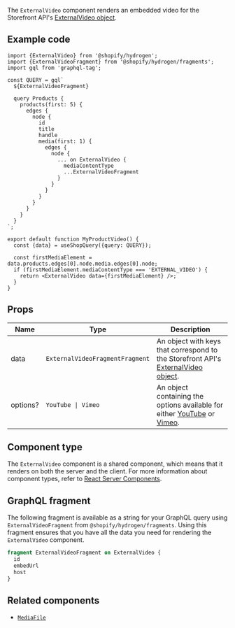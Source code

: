 <!-- This file is generated from source code in the Shopify/hydrogen repo. Edit the files in /packages/hydrogen/src/components/ExternalVideo and run 'yarn generate-docs' at the root of this repo. For more information, refer to https://github.com/Shopify/shopify-dev/blob/main/content/internal/operations/hydrogen-reference-docs.md. -->

The `ExternalVideo` component renders an embedded video for the Storefront
API's [ExternalVideo object](/api/storefront/reference/products/externalvideo).

## Example code

```tsx
import {ExternalVideo} from '@shopify/hydrogen';
import {ExternalVideoFragment} from '@shopify/hydrogen/fragments';
import gql from 'graphql-tag';

const QUERY = gql`
  ${ExternalVideoFragment}

  query Products {
    products(first: 5) {
      edges {
        node {
          id
          title
          handle
          media(first: 1) {
            edges {
              node {
                ... on ExternalVideo {
                  mediaContentType
                  ...ExternalVideoFragment
                }
              }
            }
          }
        }
      }
    }
  }
`;

export default function MyProductVideo() {
  const {data} = useShopQuery({query: QUERY});

  const firstMediaElement = data.products.edges[0].node.media.edges[0].node;
  if (firstMediaElement.mediaContentType === 'EXTERNAL_VIDEO') {
    return <ExternalVideo data={firstMediaElement} />;
  }
}
```

## Props

| Name     | Type                                       | Description                                                                                                                                                                                                                       |
| -------- | ------------------------------------------ | --------------------------------------------------------------------------------------------------------------------------------------------------------------------------------------------------------------------------------- |
| data     | <code>ExternalVideoFragmentFragment</code> | An object with keys that correspond to the Storefront API's [ExternalVideo object](/api/storefront/reference/products/externalvideo).                                                                                             |
| options? | <code>YouTube &#124; Vimeo</code>          | An object containing the options available for either [YouTube](https://developers.google.com/youtube/player_parameters#Parameters) or [Vimeo](https://vimeo.zendesk.com/hc/en-us/articles/360001494447-Using-Player-Parameters). |

## Component type

The `ExternalVideo` component is a shared component, which means that it renders on both the server and the client. For more information about component types, refer to [React Server Components](/custom-storefronts/hydrogen/framework/react-server-components).

## GraphQL fragment

The following fragment is available as a string for your GraphQL query using `ExternalVideoFragment` from `@shopify/hydrogen/fragments`. Using this fragment ensures that you have all the data you need for rendering the `ExternalVideo` component.

```graphql
fragment ExternalVideoFragment on ExternalVideo {
  id
  embedUrl
  host
}
```

## Related components

- [`MediaFile`](/api/hydrogen/components/primitive/mediafile)
